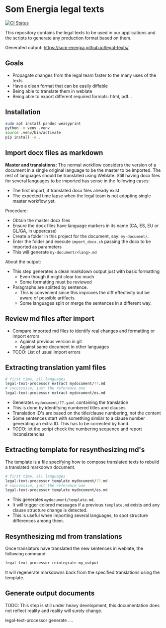 # Som Energia legal texts

[![CI Status](https://github.com/som-energia/legal-texts/actions/workflows/build.yml/badge.svg?branch=main)](https://github.com/Som-Energia/legal-texts/actions)

This repository contains the legal texts
to be used in our applications and the scripts
to generate any production format based on them.

Generated output: <https://som-energia.github.io/legal-texts/>


## Goals

- Propagate changes from the legal team faster to the many uses of the texts
- Have a clean format that can be easily diffable
- Being able to translate them in weblate
- Being able to export different required formats: html, pdf...

## Installation

```bash
sudo apt install pandoc weasyprint
python -m venv .venv
source .venv/bin/activate
pip install -e .
```

## Import docx files as markdown

**Master and translations:**
The normal workflow considers the version of a document in a single original language to be the master to be imported.
The rest of languages should be translated using Weblate.
Still having docx files for several languages to be imported has sense in the following cases:

- The first import, if translated docx files already exist
- The expected time lapse when the legal team is not adopting single master workflow yet.

Procedure:

- Obtain the master docx files
- Ensure the docx files have language markers in its name (CA, ES, EU or GL/GA, in uppercase)
- Create a folder in this project for the document, say: `my-document/`.
- Enter the folder and execute `import_docx.sh` passing the docx to be imported as parameters
- This will generate `my-document/<lang>.md`

About the output:

- This step generates a clean markdown output just with basic formatting
    - Even though it might clear too much
    - Some formatting must be reviewed
- Paragraphs are splitted by sentence.
    - This is convenient since this improves the diff effectivity but be aware of possible artifacts.
    - Some languages split or merge the sentences in a different way.

## Review md files after import

- Compare imported md files to identify real changes and formatting or import errors
    - Against previous version in git
    - Against same document in other languages
- TODO: List of usual import errors

## Extracting translation yaml files

```bash
# first time, all languages
legal-text-processor extract mydocument/??.md
# successive, just the reference one
legal-text-processor extract mydocument/es.md
```

- Generates `mydocument/??.yaml` containing the translation
- This is done by identifying numbered titles and clauses
- Translation ID's are based on the title/clause numbering, not the content
- Some sentences start with something similar to a clause number generating an extra ID. This has to be corrected by hand.
- TODO: let the script check the numbering sequence and report inconsistencies

## Extracting template for resynthesizing md's

The template is a file specifying how to compose translated texts to rebuild a translated markdown document.

```bash
# first time, all languages
legal-text-processor template mydocument/??.md
# successive, just the reference one
legal-text-processor template mydocument/es.md
```
- This generates `mydocument/template.md`.
- It will trigger colored messages if a previous `template.md` exists and any clause structure change is detected.
- This is useful when importing several languages, to spot structure differences among them.

## Resynthesizing md from translations

Once translators have translated the new sentences in weblate,
the following command:

```bash
legal-text-processor reintegrate my_output
```

It will regenerate markdowns back from the specified translations using the template.

## Generate output documents

TODO: This step is still under heavy development,
this documentation does not reflect reality
and reality will surely change.

legal-text-processor generate ....






